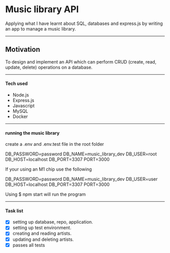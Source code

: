# Music library API

Applying what I have learnt about SQL, databases and express.js by writing an app to manage a music library.

---

## Motivation

To design and implement an API which can perform CRUD (create, read, update, delete) operations on a database.

---

#### Tech used

- Node.js
- Express.js
- Javascript
- MySQL
- Docker

---

#### running the music library

create a .env and .env.test file in the root folder

DB_PASSWORD=password
DB_NAME=music_library_dev
DB_USER=root
DB_HOST=localhost
DB_PORT=3307
PORT=3000

If your using an M1 chip use the following 

DB_PASSWORD=password
DB_NAME=music_library_dev
DB_USER=user
DB_HOST=localhost
DB_PORT=3307
PORT=3000

Using $ npm start
will run the program

---

#### Task list

- [x] setting up database, repo, application.
- [x] setting up test environment.
- [x] creating and reading artists.
- [x] updating and deleting artists.
- [x] passes all tests
